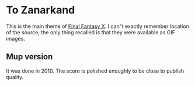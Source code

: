 To Zanarkand
============

This is the main theme of [Final Fantasy X](http://en.wikipedia.org/wiki/Final_Fantasy_X). I can&quot;t exactly remember location of the source, the only thing recalled is that they were available as GIF images.

Mup version
-----------
It was done in 2010. The score is polished enoughly to be close to publish quality.
